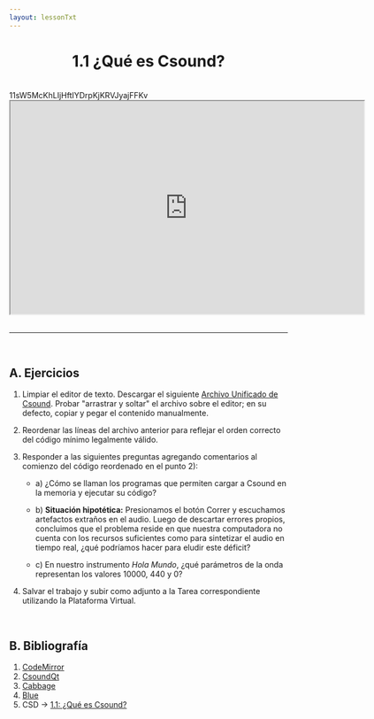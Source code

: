 ```yaml
---
layout: lessonTxt
---
```


# <center>1.1 ¿Qué es Csound?</center>

<br>
11sW5McKhLIjHftIYDrpKjKRVJyajFFKv
<div style="text-align: center;">
<iframe src="https://docs.google.com/file/d/11sW5McKhLIjHftIYDrpKjKRVJyajFFKv/preview" width="640" height="385" allowfullscreen="true"></iframe>
</div>
<br>
<hr>
<br>

## A. Ejercicios

1. Limpiar el editor de texto. Descargar el siguiente <a href="{{site.baseurl}}/lessons/sintesis_aditiva/chapter1/Ejercicio_1.csd">Archivo Unificado de Csound</a>. Probar "arrastrar y soltar" el archivo sobre el editor; en su defecto, copiar y pegar el contenido manualmente.

2. Reordenar las líneas del archivo anterior para reflejar el orden correcto del código mínimo legalmente válido.

3. Responder a las siguientes preguntas agregando comentarios al comienzo del código reordenado en el punto 2):

      - a) ¿Cómo se llaman los programas que permiten cargar a Csound en la memoria y ejecutar su código?
      
      - b) <b>Situación hipotética:</b> Presionamos el botón Correr y escuchamos artefactos extraños en el audio. Luego de descartar errores propios, concluimos que el problema reside en que nuestra computadora no cuenta con los recursos suficientes como para sintetizar el audio en tiempo real, ¿qué podríamos hacer para eludir este déficit? 
     
      - c) En nuestro instrumento <i>Hola Mundo</i>, ¿qué parámetros de la onda representan los valores 10000, 440 y 0?

      
4. Salvar el trabajo y subir como adjunto a la Tarea correspondiente utilizando la Plataforma Virtual.

<br>

## B. Bibliografía

1. <a href="https://codemirror.net/">CodeMirror</a>
3. <a href="https://csoundqt.github.io/">CsoundQt</a>
2. <a href="http://cabbageaudio.com/">Cabbage</a>
4. <a href="http://blue.kunstmusik.com/">Blue</a>
5. CSD -> <a href="{{site.baseurl}}/lessons/sintesis_aditiva/chapter1/1.1.1.csd">1.1: ¿Qué es Csound?</a>

<br>
